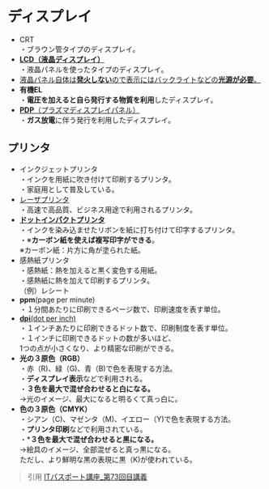 # ディスプレイ  
* CRT  
・ブラウン管タイプのディスプレイ。  
* [**LCD（液晶ディスプレイ）**](https://gyazo.com/0a1f0a2f70d9e4a9f624fb6c1c45a29c)    
・液晶パネルを使ったタイプのディスプレイ。  
* [液晶パネル自体は**発火しない**ので表示にはバックライトなどの**光源が必要**。](https://gyazo.com/7ea936c6df0b60e54d6cc35e29844ee5)   
* **有機EL**  
・**電圧を加えると自ら発行する物質を利用**したディスプレイ。  
* [**PDP**（プラズマディスプレイパネル）](https://gyazo.com/3d0a11d116075d4fd7e106d697083042)    
・**ガス放電**に伴う発行を利用したディスプレイ。  
## プリンタ  
* インクジェットプリンタ  
・インクを用紙に吹き付けて印刷するプリンタ。  
・家庭用として普及している。  
* [レーザプリンタ](https://gyazo.com/9d4751f6b4c2d862a16cd8e4c39f97f4)  
・高速で高品質、ビジネス用途で利用されるプリンタ。  
* [**ドットインパクトプリンタ**](https://gyazo.com/e25e4f54ac3d35e1015b95a84f5d590f)  
・インクを染み込ませたリボンを紙に打ち付けて印字するプリンタ。  
・※**カーボン紙を使えば複写印字ができる**。  
※カーボン紙：片方に角が塗られた紙。  
* 感熱紙プリンタ  
・感熱紙：熱を加えると黒く変色する用紙。  
・感熱紙に熱を加えて印刷するプリンタ。  
（例）レシート  
* **ppm**(page per minute)  
・１分間あたりに印刷できるページ数で、印刷速度を表す単位。  
* [**dpi**(dot per inch)](https://gyazo.com/4c3f238fcc113e5742051da603dbaafb)    
・１インチあたりに印刷できるドット数で、印刷制度を表す単位。  
・１インチに印刷できるドットの数が多いほど、  
1つの点が小さくなり、より精密な印刷ができる。  
* **光の３原色（RGB）**  
・赤（R)、緑（G)、青（B)で色を表現する方法。  
・**ディスプレイ表示**などで利用される。  
・**３色を最大で混ぜ合わせると白になる。**  
→光のイメージ、最大になると明るくて真っ白に。  
* **色の３原色（CMYK）**  
・シアン（C)、マゼンタ（M)、イエロー（Y)で色を表現する方法。  
・**プリンタ印刷**などで利用されている。  
・***３色を最大で混ぜ合わせると黒になる。**  
→絵具のイメージ、全部混ぜると真っ黒になる。  
ただし、より鮮明な黒の表現に黒（K)が使われている。  


> 引用
[ITパスポート講座_第73回目講義](https://www.youtube.com/watch?v=WD5mo3jhZF4&list=PLC9xywNMIf9jgTizhye6GyPjZcuPZ9ou5&index=74)  

